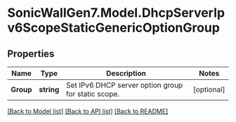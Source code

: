 # SonicWallGen7.Model.DhcpServerIpv6ScopeStaticGenericOptionGroup

## Properties

Name | Type | Description | Notes
------------ | ------------- | ------------- | -------------
**Group** | **string** | Set IPv6 DHCP server option group for static scope. | [optional] 

[[Back to Model list]](../README.md#documentation-for-models) [[Back to API list]](../README.md#documentation-for-api-endpoints) [[Back to README]](../README.md)

